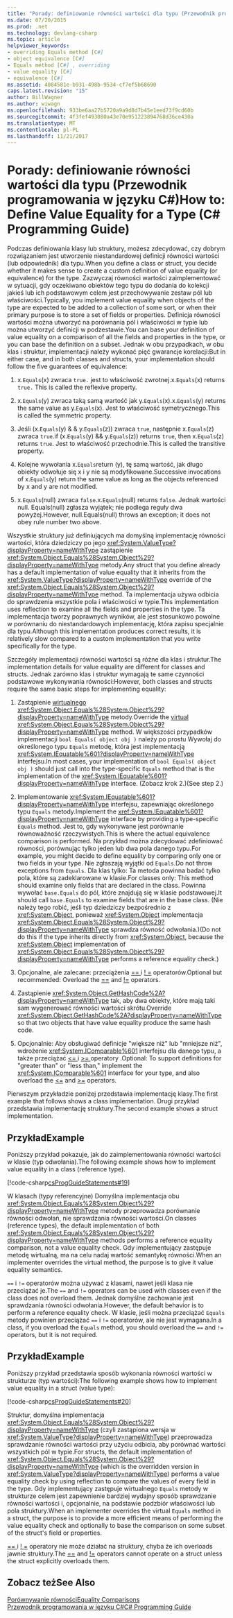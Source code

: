 ```yaml
---
title: "Porady: definiowanie równości wartości dla typu (Przewodnik programowania w języku C#)"
ms.date: 07/20/2015
ms.prod: .net
ms.technology: devlang-csharp
ms.topic: article
helpviewer_keywords:
- overriding Equals method [C#]
- object equivalence [C#]
- Equals method [C#] , overriding
- value equality [C#]
- equivalence [C#]
ms.assetid: 4084581e-b931-498b-9534-cf7ef5b68690
caps.latest.revision: "15"
author: BillWagner
ms.author: wiwagn
ms.openlocfilehash: 933be6aa27b5720a9a9d8d7b45e1eed73f9cd60b
ms.sourcegitcommit: 4f3fef493080a43e70e951223894768d36ce430a
ms.translationtype: MT
ms.contentlocale: pl-PL
ms.lasthandoff: 11/21/2017
---
```

# <a name="how-to-define-value-equality-for-a-type-c-programming-guide"></a><span data-ttu-id="756a8-102">Porady: definiowanie równości wartości dla typu (Przewodnik programowania w języku C#)</span><span class="sxs-lookup"><span data-stu-id="756a8-102">How to: Define Value Equality for a Type (C# Programming Guide)</span></span>
<span data-ttu-id="756a8-103">Podczas definiowania klasy lub struktury, możesz zdecydować, czy dobrym rozwiązaniem jest utworzenie niestandardowej definicji równości wartości (lub odpowiednik) dla typu.</span><span class="sxs-lookup"><span data-stu-id="756a8-103">When you define a class or struct, you decide whether it makes sense to create a custom definition of value equality (or equivalence) for the type.</span></span> <span data-ttu-id="756a8-104">Zazwyczaj równości wartości zaimplementować w sytuacji, gdy oczekiwano obiektów tego typu do dodania do kolekcji jakieś lub ich podstawowym celem jest przechowywanie zestaw pól lub właściwości.</span><span class="sxs-lookup"><span data-stu-id="756a8-104">Typically, you implement value equality when objects of the type are expected to be added to a collection of some sort, or when their primary purpose is to store a set of fields or properties.</span></span> <span data-ttu-id="756a8-105">Definicja równości wartości można utworzyć na porównania pól i właściwości w typie lub można utworzyć definicji w podzestawie.</span><span class="sxs-lookup"><span data-stu-id="756a8-105">You can base your definition of value equality on a comparison of all the fields and properties in the type, or you can base the definition on a subset.</span></span> <span data-ttu-id="756a8-106">Jednak w obu przypadkach, w obu klas i struktur, implementacji należy wykonać pięć gwarancje korelacji:</span><span class="sxs-lookup"><span data-stu-id="756a8-106">But in either case, and in both classes and structs, your implementation should follow the five guarantees of equivalence:</span></span>  
  
1.  <span data-ttu-id="756a8-107">x.`Equals`(x) zwraca `true.` jest to właściwość zwrotnej.</span><span class="sxs-lookup"><span data-stu-id="756a8-107">x.`Equals`(x) returns `true.` This is called the reflexive property.</span></span>  
  
2.  <span data-ttu-id="756a8-108">x.`Equals`(y) zwraca taką samą wartość jak y.`Equals`(x).</span><span class="sxs-lookup"><span data-stu-id="756a8-108">x.`Equals`(y) returns the same value as y.`Equals`(x).</span></span> <span data-ttu-id="756a8-109">Jest to właściwość symetrycznego.</span><span class="sxs-lookup"><span data-stu-id="756a8-109">This is called the symmetric property.</span></span>  
  
3.  <span data-ttu-id="756a8-110">Jeśli (x.`Equals`(y) & & y.`Equals`(z)) zwraca `true`, następnie x.`Equals`(z) zwraca `true`.</span><span class="sxs-lookup"><span data-stu-id="756a8-110">if (x.`Equals`(y) && y.`Equals`(z)) returns `true`, then x.`Equals`(z) returns `true`.</span></span> <span data-ttu-id="756a8-111">Jest to właściwość przechodnie.</span><span class="sxs-lookup"><span data-stu-id="756a8-111">This is called the transitive property.</span></span>  
  
4.  <span data-ttu-id="756a8-112">Kolejne wywołania x.`Equals`return (y), tę samą wartość, jak długo obiekty odwołuje się x i y nie są modyfikowane.</span><span class="sxs-lookup"><span data-stu-id="756a8-112">Successive invocations of x.`Equals`(y) return the same value as long as the objects referenced by x and y are not modified.</span></span>  
  
5.  <span data-ttu-id="756a8-113">x.`Equals`(null) zwraca `false`.</span><span class="sxs-lookup"><span data-stu-id="756a8-113">x.`Equals`(null) returns `false`.</span></span> <span data-ttu-id="756a8-114">Jednak wartości null. Equals(null) zgłasza wyjątek; nie podlega reguły dwa powyżej.</span><span class="sxs-lookup"><span data-stu-id="756a8-114">However, null.Equals(null) throws an exception; it does not obey rule number two above.</span></span>  
  
 <span data-ttu-id="756a8-115">Wszystkie struktury już definiujących ma domyślną implementację równości wartości, która dziedziczy po jego <xref:System.ValueType?displayProperty=nameWithType> zastąpienie <xref:System.Object.Equals%28System.Object%29?displayProperty=nameWithType> metody.</span><span class="sxs-lookup"><span data-stu-id="756a8-115">Any struct that you define already has a default implementation of value equality that it inherits from the <xref:System.ValueType?displayProperty=nameWithType> override of the <xref:System.Object.Equals%28System.Object%29?displayProperty=nameWithType> method.</span></span> <span data-ttu-id="756a8-116">Ta implementacja używa odbicia do sprawdzenia wszystkie pola i właściwości w typie.</span><span class="sxs-lookup"><span data-stu-id="756a8-116">This implementation uses reflection to examine all the fields and properties in the type.</span></span> <span data-ttu-id="756a8-117">Ta implementacja tworzy poprawnych wyników, ale jest stosunkowo powolne w porównaniu do niestandardowych implementację, która zapisu specjalnie dla typu.</span><span class="sxs-lookup"><span data-stu-id="756a8-117">Although this implementation produces correct results, it is relatively slow compared to a custom implementation that you write specifically for the type.</span></span>  
  
 <span data-ttu-id="756a8-118">Szczegóły implementacji równości wartości są różne dla klas i struktur.</span><span class="sxs-lookup"><span data-stu-id="756a8-118">The implementation details for value equality are different for classes and structs.</span></span> <span data-ttu-id="756a8-119">Jednak zarówno klas i struktur wymagają te same czynności podstawowe wykonywania równości:</span><span class="sxs-lookup"><span data-stu-id="756a8-119">However, both classes and structs require the same basic steps for implementing equality:</span></span>  
  
1.  <span data-ttu-id="756a8-120">Zastąpienie [wirtualnego](../../../csharp/language-reference/keywords/virtual.md) <xref:System.Object.Equals%28System.Object%29?displayProperty=nameWithType> metody.</span><span class="sxs-lookup"><span data-stu-id="756a8-120">Override the [virtual](../../../csharp/language-reference/keywords/virtual.md) <xref:System.Object.Equals%28System.Object%29?displayProperty=nameWithType> method.</span></span> <span data-ttu-id="756a8-121">W większości przypadków implementacji `bool Equals( object obj )` należy po prostu Wywołaj do określonego typu `Equals` metodę, która jest implementacją <xref:System.IEquatable%601?displayProperty=nameWithType> interfejsu.</span><span class="sxs-lookup"><span data-stu-id="756a8-121">In most cases, your implementation of `bool Equals( object obj )` should just call into the type-specific `Equals` method that is the implementation of the <xref:System.IEquatable%601?displayProperty=nameWithType> interface.</span></span> <span data-ttu-id="756a8-122">(Zobacz krok 2.)</span><span class="sxs-lookup"><span data-stu-id="756a8-122">(See step 2.)</span></span>  
  
2.  <span data-ttu-id="756a8-123">Implementowanie <xref:System.IEquatable%601?displayProperty=nameWithType> interfejsu, zapewniając określonego typu `Equals` metody.</span><span class="sxs-lookup"><span data-stu-id="756a8-123">Implement the <xref:System.IEquatable%601?displayProperty=nameWithType> interface by providing a type-specific `Equals` method.</span></span> <span data-ttu-id="756a8-124">Jest to, gdy wykonywane jest porównanie równoważność rzeczywistych.</span><span class="sxs-lookup"><span data-stu-id="756a8-124">This is where the actual equivalence comparison is performed.</span></span> <span data-ttu-id="756a8-125">Na przykład można zdecydować zdefiniować równości, porównując tylko jeden lub dwa pola danego typu.</span><span class="sxs-lookup"><span data-stu-id="756a8-125">For example, you might decide to define equality by comparing only one or two fields in your type.</span></span> <span data-ttu-id="756a8-126">Nie zgłaszają wyjątki od `Equals`.</span><span class="sxs-lookup"><span data-stu-id="756a8-126">Do not throw exceptions from `Equals`.</span></span> <span data-ttu-id="756a8-127">Dla klas tylko: Ta metoda powinna badać tylko pola, które są zadeklarowane w klasie.</span><span class="sxs-lookup"><span data-stu-id="756a8-127">For classes only: This method should examine only fields that are declared in the class.</span></span> <span data-ttu-id="756a8-128">Powinna wywołać `base.Equals` do pól, które znajdują się w klasie podstawowej.</span><span class="sxs-lookup"><span data-stu-id="756a8-128">It should call `base.Equals` to examine fields that are in the base class.</span></span> <span data-ttu-id="756a8-129">(Nie należy tego robić, jeśli typ dziedziczy bezpośrednio z <xref:System.Object>, ponieważ <xref:System.Object> implementacja <xref:System.Object.Equals%28System.Object%29?displayProperty=nameWithType> sprawdza równość odwołania.)</span><span class="sxs-lookup"><span data-stu-id="756a8-129">(Do not do this if the type inherits directly from <xref:System.Object>, because the <xref:System.Object> implementation of <xref:System.Object.Equals%28System.Object%29?displayProperty=nameWithType> performs a reference equality check.)</span></span>  
  
3.  <span data-ttu-id="756a8-130">Opcjonalne, ale zalecane: przeciążenia [ == ](../../../csharp/language-reference/operators/equality-comparison-operator.md) i [! =](../../../csharp/language-reference/operators/not-equal-operator.md) operatorów.</span><span class="sxs-lookup"><span data-stu-id="756a8-130">Optional but recommended: Overload the [==](../../../csharp/language-reference/operators/equality-comparison-operator.md) and [!=](../../../csharp/language-reference/operators/not-equal-operator.md) operators.</span></span>  
  
4.  <span data-ttu-id="756a8-131">Zastąpienie <xref:System.Object.GetHashCode%2A?displayProperty=nameWithType> tak, aby dwa obiekty, które mają taki sam wygenerować równości wartości skrótu.</span><span class="sxs-lookup"><span data-stu-id="756a8-131">Override <xref:System.Object.GetHashCode%2A?displayProperty=nameWithType> so that two objects that have value equality produce the same hash code.</span></span>  
  
5.  <span data-ttu-id="756a8-132">Opcjonalnie: Aby obsługiwać definicje "większe niż" lub "mniejsze niż", wdrożenie <xref:System.IComparable%601> interfejsu dla danego typu, a także przeciążać [ <= ](../../../csharp/language-reference/operators/less-than-equal-operator.md) i [ >= ](../../../csharp/language-reference/operators/greater-than-equal-operator.md) operatory .</span><span class="sxs-lookup"><span data-stu-id="756a8-132">Optional: To support definitions for "greater than" or "less than," implement the <xref:System.IComparable%601> interface for your type, and also overload the [<=](../../../csharp/language-reference/operators/less-than-equal-operator.md) and [>=](../../../csharp/language-reference/operators/greater-than-equal-operator.md) operators.</span></span>  
  
 <span data-ttu-id="756a8-133">Pierwszym przykładzie poniżej przedstawia implementację klasy.</span><span class="sxs-lookup"><span data-stu-id="756a8-133">The first example that follows shows a class implementation.</span></span> <span data-ttu-id="756a8-134">Drugi przykład przedstawia implementację struktury.</span><span class="sxs-lookup"><span data-stu-id="756a8-134">The second example shows a struct implementation.</span></span>  
  
## <a name="example"></a><span data-ttu-id="756a8-135">Przykład</span><span class="sxs-lookup"><span data-stu-id="756a8-135">Example</span></span>  
 <span data-ttu-id="756a8-136">Poniższy przykład pokazuje, jak do zaimplementowania równości wartości w klasie (typ odwołania).</span><span class="sxs-lookup"><span data-stu-id="756a8-136">The following example shows how to implement value equality in a class (reference type).</span></span>  
  
 [!code-csharp[csProgGuideStatements#19](../../../csharp/programming-guide/classes-and-structs/codesnippet/CSharp/how-to-define-value-equality-for-a-type_1.cs)]  
  
 <span data-ttu-id="756a8-137">W klasach (typy referencyjne) Domyślna implementacja obu <xref:System.Object.Equals%28System.Object%29?displayProperty=nameWithType> metody przeprowadza porównanie równości odwołań, nie sprawdzania równości wartości.</span><span class="sxs-lookup"><span data-stu-id="756a8-137">On classes (reference types), the default implementation of both <xref:System.Object.Equals%28System.Object%29?displayProperty=nameWithType> methods performs a reference equality comparison, not a value equality check.</span></span> <span data-ttu-id="756a8-138">Gdy implementujący zastępuje metodę wirtualną, ma na celu nadaj wartość semantykę równości.</span><span class="sxs-lookup"><span data-stu-id="756a8-138">When an implementer overrides the virtual method, the purpose is to give it value equality semantics.</span></span>  
  
 <span data-ttu-id="756a8-139">`==` i `!=` operatorów można używać z klasami, nawet jeśli klasa nie przeciążać je.</span><span class="sxs-lookup"><span data-stu-id="756a8-139">The `==` and `!=` operators can be used with classes even if the class does not overload them.</span></span> <span data-ttu-id="756a8-140">Jednak domyślne zachowanie jest sprawdzania równości odwołania.</span><span class="sxs-lookup"><span data-stu-id="756a8-140">However, the default behavior is to perform a reference equality check.</span></span> <span data-ttu-id="756a8-141">W klasie, jeśli można przeciążać `Equals` metody powinien przeciążać `==` i `!=` operatorów, ale nie jest wymagana.</span><span class="sxs-lookup"><span data-stu-id="756a8-141">In a class, if you overload the `Equals` method, you should overload the `==` and `!=` operators, but it is not required.</span></span>  
  
## <a name="example"></a><span data-ttu-id="756a8-142">Przykład</span><span class="sxs-lookup"><span data-stu-id="756a8-142">Example</span></span>  
 <span data-ttu-id="756a8-143">Poniższy przykład przedstawia sposób wykonania równości wartości w strukturze (typ wartości):</span><span class="sxs-lookup"><span data-stu-id="756a8-143">The following example shows how to implement value equality in a struct (value type):</span></span>  
  
 [!code-csharp[csProgGuideStatements#20](../../../csharp/programming-guide/classes-and-structs/codesnippet/CSharp/how-to-define-value-equality-for-a-type_2.cs)]  
  
 <span data-ttu-id="756a8-144">Struktur, domyślna implementacja <xref:System.Object.Equals%28System.Object%29?displayProperty=nameWithType> (czyli zastąpiona wersja w <xref:System.ValueType?displayProperty=nameWithType>) przeprowadza sprawdzanie równości wartości przy użyciu odbicia, aby porównać wartości wszystkich pól w typie.</span><span class="sxs-lookup"><span data-stu-id="756a8-144">For structs, the default implementation of <xref:System.Object.Equals%28System.Object%29?displayProperty=nameWithType> (which is the overridden version in <xref:System.ValueType?displayProperty=nameWithType>) performs a value equality check by using reflection to compare the values of every field in the type.</span></span> <span data-ttu-id="756a8-145">Gdy implementujący zastępuje wirtualnego `Equals` metody w strukturze celem jest zapewnienie bardziej wydajny sposób sprawdzanie równości wartości i, opcjonalnie, na podstawie podzbiór właściwości lub pola struktury.</span><span class="sxs-lookup"><span data-stu-id="756a8-145">When an implementer overrides the virtual `Equals` method in a struct, the purpose is to provide a more efficient means of performing the value equality check and optionally to base the comparison on some subset of the struct's field or properties.</span></span>  
  
 <span data-ttu-id="756a8-146">[ == ](../../../csharp/language-reference/operators/equality-comparison-operator.md) i [! =](../../../csharp/language-reference/operators/not-equal-operator.md) operatory nie może działać na struktury, chyba że ich overloads jawnie struktury.</span><span class="sxs-lookup"><span data-stu-id="756a8-146">The [==](../../../csharp/language-reference/operators/equality-comparison-operator.md) and [!=](../../../csharp/language-reference/operators/not-equal-operator.md) operators cannot operate on a struct unless the struct explicitly overloads them.</span></span>  
  
## <a name="see-also"></a><span data-ttu-id="756a8-147">Zobacz też</span><span class="sxs-lookup"><span data-stu-id="756a8-147">See Also</span></span>  
 [<span data-ttu-id="756a8-148">Porównywanie równości</span><span class="sxs-lookup"><span data-stu-id="756a8-148">Equality Comparisons</span></span>](../../../csharp/programming-guide/statements-expressions-operators/equality-comparisons.md)  
 [<span data-ttu-id="756a8-149">Przewodnik programowania w języku C#</span><span class="sxs-lookup"><span data-stu-id="756a8-149">C# Programming Guide</span></span>](../../../csharp/programming-guide/index.md)

